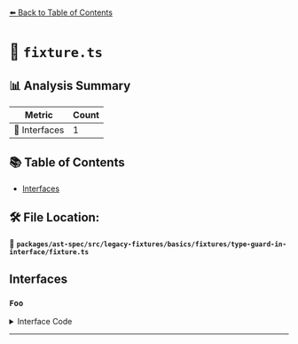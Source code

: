 [⬅️ Back to Table of Contents](../../../../../../../index.md)

# 📄 `fixture.ts`

## 📊 Analysis Summary

| Metric | Count |
|--------|-------|
| 📐 Interfaces | 1 |

## 📚 Table of Contents

- [Interfaces](#interfaces)

## 🛠️ File Location:
📂 **`packages/ast-spec/src/legacy-fixtures/basics/fixtures/type-guard-in-interface/fixture.ts`**

## Interfaces

### `Foo`

<details><summary>Interface Code</summary>

```ts
interface Foo {
  isString(node: any): node is string;
}
```
</details>


---